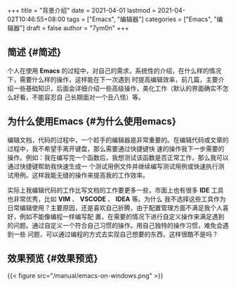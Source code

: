 +++
title = "背景介绍"
date = 2021-04-01
lastmod = 2021-04-02T10:46:55+08:00
tags = ["Emacs", "编辑器"]
categories = ["Emacs", "编辑器"]
draft = false
author = "7ym0n"
+++

## 简述 {#简述}

个人在使用 **Emacs** 的过程中，对自己的需求，系统性的介绍，在什么样的情况下，需要什么样的操作，这样能在下一次遇到
时提高编辑效率，前几篇，主要介绍一些基础知识，后面会详细介绍一些高级操作，美化工作（默认的界面确实不怎么好看，不能容忍自
己长期面对一个丑八怪）等。


## 为什么使用Emacs {#为什么使用emacs}

编辑文档，代码的过程中，一个趁手的编辑器是非常重要的。在编辑代码或文章的过程中，我不希望手离开键盘，那么需要通过快捷键快
速的操作我下一步需要的操作。例如：我在编写完一个函数后，我想测试该函数是否正常工作，那么我可以通过快捷键帮助我快速生成一
个测试用例文件并继续编写测试用例或快速执行测试用例。这样我能无缝的操作来提高我的工作效率。

实际上我编辑代码的工作比写文档的工作要更多一些，市面上也有很多 **IDE** 工具也非常优秀，比如 **VIM** 、 **VSCODE** 、 **IDEA** 等。为什么
我不选择这些工具作为日常编辑使用？主要原因，还是喜欢自己折腾，由于配置管理方面不满足我个人喜好，例如不能像编程一样编写配
置，在需要的情况下进行自定义操作来满足遇到的问题。通过自定义一个符合自己习惯的操作。用自己独特的操作习惯，难免会遇到一些
问题，可以通过编程的方式去实现自己想要的东西，这样很酷不是吗？


## 效果预览 {#效果预览}

{{< figure src="/manual/emacs-on-windows.png" >}}

